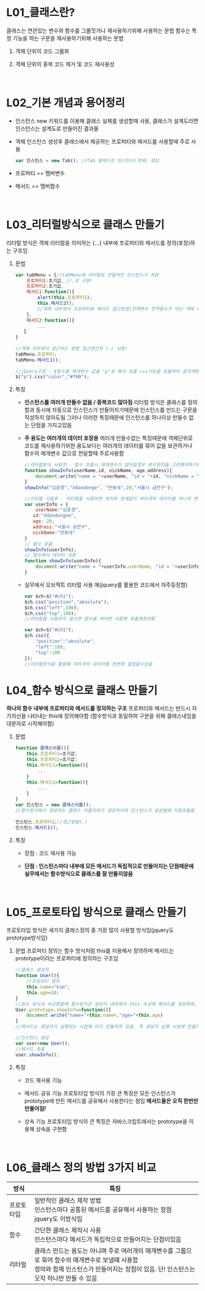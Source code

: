 # L01_클래스란?

클래스는 연관있는 변수와 함수를 그룹짓거나 재사용하기위해 사용하는 문법
함수는 특정 기능을 하는 구문을 재사용하기위해 사용하는 문법

1. 객체 단위의 코드 그룹화

2. 객체 단위의 중복 코드 제거 및 코드 재사용성

   ​

# L02_기본 개념과 용어정리

- 인스턴스 
  new 키워드를 이용해 클래스 실체를 생성할때 사용, 
  클래스가 설계도라면 인스턴스는 설계도로 만들어진 결과물

- 객체 
  인스턴스 생성후 클래스에서 제공하는 프로퍼티와 메서드를 사용할때 주로 사용 

  ```javascript
  var 인스턴스 = new Tab(); //Tab 클래스의 인스턴스(객체) 생성
  ```

- 프로퍼티 == 멤버변수

- 메서드 == 멤버함수

  ​

# L03_리터럴방식으로 클래스 만들기

리터럴 방식은 객체 리터럴을 의미하는 {...} 내부에 프로퍼티와 메서드를 정의(포장)하는 구조임

1. 문법

   ```javascript
   var tabMenu = {//tabMenu에 리터럴로 만들어진 인스턴스가 저장
       프로퍼티1:초기값, //,로 구분!
       프로퍼티2:초기값,
       메서드1:function(){
           alert(this.프로퍼티1);    
           this.메서드2();
           //객체 내부에서 프로퍼티와 메서드 접근방법(전역변수 전역함수가 아닌 객체 내부에 존재하기때문에 인스턴스를 나타내는 this를 추가해 객체 내부에 함수변수를 사용하게 만들어야함)
       },
       메서드2:function(){
           ...
      }
   }
       
   //객체 외부에서 접근하는 방법 접근연산자 (.) 사용!
   tabMenu.프로퍼티;
   tabMenu.메서드1();
       
   //jQuery구문 - $함수를 매개변수 값을 "p"로 해서 호출 css기능을 호출하여 글자색변경
   $("p").css("color","#f00");
   ```

2. 특징

   - **인스턴스를 여러개 만들수 없음 / 중복코드 많아짐**
     리터럴 방식은 클래스를 정의함과 동시에 자동으로 인스턴스가 만들어지기때문에 인스턴스를 만드는 구문을 작성하지 않아도됨
     그러나 이러한 특징때문에 인스턴스를 하나이상 만들수 없는 단점을 가지고있음

   - **주 용도는 여러개의 데이터 포장용**
     여러개 만들수없는 특징때문에 객체단위로 코드를 재사용하기위한 용도보다는 여러개의 데이터를 묶어 값을 보관하거나 함수의 매개변수 값으로 전달할때 주로사용함

     ```javascript
     //리터럴방식 사용전 - 함수 호출시 매개변수가 많아질경우 변수위치를 고려해야하기때문에 자칫 잘못된 정보를 전달할수 있음
     function showInfo(userName,id, nickName, age,address){
         document.write("name = "+userName, "id = "+id, "nickName = "+nickName, "age = "+age, "address = "+address);
     }
     showInfo("김춘경","ddandonge", "딴동네",20,"서울시 금천구");

     //리터럴 사용후 - 리터럴을 사용하면 위치와 관계없이 여러개의 데이터를 하나의 변수에 담아 함수에 보낼수있음
     var userInfo = {
         userName:"김춘경",
     	id:"ddandongne",
     	age: 20,
     	address:"서울시 금천구",
     	nickName:"딴동네"
     }
     // 함수 호출
     showInfo(userInfo);
     // 함수에서 데이터 사용
     function showInfo(userInfo){
         document.write("name = "+userInfo.userName, "id = "+userInfo.id, ", nickName = "+userInfo.nickName, ", age = "+userInfo.age, ", address = "+userInfo.address);
     }
     ```

   - 실무에서 오브젝트 리터럴 사용 예(jquery를 활용한 코드에서 자주등장함)

     ```javascript
     var $ch=$("#ch1");
     $ch.css("position","absolute");
     $ch.css("left",100);
     $ch,css("top",100);
     //리터럴을 사용하지 않으면 함수를 여러번 사용해 호출해줘야함

     var $ch=$("#ch1");
     $ch.css({
         "position":"absolute",
         "left":100,
         "top":100
     });
     //리터럴방식을 활용해 여러개의 데이터를 한번에 설정할수있음
     ```




# L04_함수 방식으로 클래스 만들기

**하나의 함수 내부에 프로퍼티와 메서드를 정의하는 구조**
프로퍼티와 메서드는 반드시 자기자신을 나타내는 this에 정의해야함 
(함수방식과 동일하여 구분을 위해 클래스네임을 대문자로 시작해야함)

1. 문법

   ```javascript
   function 클래스이름(){
       this.프로퍼티1=초기값;
       this.프로퍼티2=초기값;
       this.메서드1=function(){
           ...
       }
       this.메서드2=function(){
           ...
       }
   }
   var 인스턴스 = new 클래스이름();
   //함수방식에서 생성자는 클래스 이름자체가 생성자이며 인스턴스가 생성될때 자동호출됨
       
   인스턴스.프로퍼티1;//접근방법(.)
   인스턴스.메서드1();
   ```

2. 특징

   - 장점 : 코드 재사용 가능


   - **단점 : 인스턴스마다 내부에 모든 메서드가 독립적으로 만들어지는 단점때문에 실무에서는 함수방식으로 클래스를 잘 만들지않음**

     ​



# L05_프로토타입 방식으로 클래스 만들기

프로토타입 방식은 세가지 클래스정의 중 가장 많이 사용할 방식임(jquery도 prototype방식임)

1. 문법
   프로퍼티 정의는 함수 방식처럼 this를 이용해서 정의하며 메서드는 prototype이라는 프로퍼티에 정의하는 구조임

   ```javascript
   //클래스 생성자
   function User(){
       //프로퍼티 정의
       this.name="kim";
       this.age=10;
   }
   //함수 방식과 비교했을때 함수방식은 생성자 내부에서 this 속성에 메서드를 생성하며, 프로토타입 방식은 생성자 밖에서 prototype속성에 메서드를 생성함
   User.prototype.showInfo=function(){
       document.write("name="+this.name+,"age="+this.age)
   }
   //메서드는 생성자가 실행되는 시점에 미리 만들어져 있음. 즉 생성자 실행 시점에 만들어지는 것이 아님!

   //인스턴스 생성
   var user=new User();
   //메서드 호출
   user.showInfo();
   ```

2. 특징

   - 코드 재사용 기능

   - 메서드 공유 기능
     프로토타입 방식의 가장 큰 특징은 모든 인스턴스가 prototype에 만든 메서드를 공유해서 사용한다는 점임 **메서드들은 오직 한번만 만들어짐!**

   - 상속 기능
     프로토타입 방식의 큰 특징은 자바스크립트에서는 prototype을 이용해 상속을 구현함

     ​


# L06_클래스 정의 방법 3가지 비교

| 방식       | 특징                                                         |
| ---------- | ------------------------------------------------------------ |
| 프로토타입 | 일반적인 클래스 제작 방법<br />인스턴스마다 공통된 메서드를 공유해서 사용하는 장점<br />jquery도 이방식임 |
| 함수       | 간단한 클래스 제작시 사용<br />인스턴스마다 메서드가 독립적으로 만들어지는 단점이있음 |
| 리터럴     | 클래스 만드는 용도는 아니며 주로 여러개의 매개변수를 그룹으로 묶어 함수의 매개변수로 보낼때 사용함<br />정의와 함께 인스턴스가 만들어지는 장점이 있음. 단! 인스턴스는 오직 하나만 만들 수 있음 |
